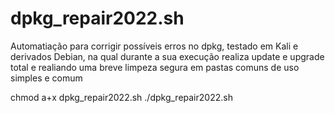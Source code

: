 # dpkg_repair2022.sh
Automatiação para corrigir possíveis erros no dpkg, testado em Kali e derivados Debian, na qual durante a sua execução realiza update e upgrade total e realiando uma breve limpeza segura em pastas comuns de uso simples e comum

chmod a+x dpkg_repair2022.sh
./dpkg_repair2022.sh

